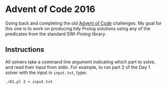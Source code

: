 # Advent of Code 2016

Going back and completing the old
[Advent of Code](https://adventofcode.com) challenges. My goal for this one is
to work on producing tidy Prolog solutions using any of the predicates from the
standard SWI-Prolog library.

## Instructions

All solvers take a command line argument indicating which part to solve, and
read their input from stdin. For example, to run part 2 of the Day 1 solver with
the input in `input.txt`, type:
```
./01.pl 2 < input.txt
```
